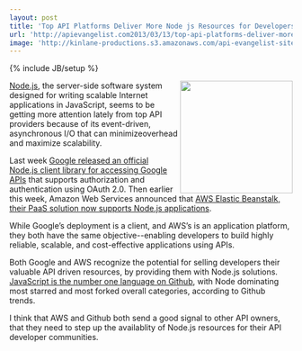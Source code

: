 ```yaml
---
layout: post
title: 'Top API Platforms Deliver More Node js Resources for Developers'
url: 'http://apievangelist.com2013/03/13/top-api-platforms-deliver-more-node-js-resources-for-developers/'
image: 'http://kinlane-productions.s3.amazonaws.com/api-evangelist-site/blog/node-js-logo.png'
---
```

{% include JB/setup %}
<p>
     <a href=http://nodejs.org/ target=_blank><img src=https://s3.amazonaws.com/kinlane-productions/nodejs/node-js-logo.png  width=200 align=right /></a>
</p>
<p>
     <a href=http://nodejs.org/ target=_blank>Node.js</a>, the server-side software system designed for writing scalable Internet applications in JavaScript, seems to be getting more attention lately from top API providers because of its event-driven, asynchronous I/O that can minimizeoverhead and maximize scalability.
</p>
<p>
     Last week <a href=https://github.com/google/google-api-nodejs-client/readme>Google released an official Node.js client library for accessing Google APIs</a> that supports authorization and authentication using OAuth 2.0. Then earlier this week, Amazon Web Services announced that <a href=http://aws.typepad.com/aws/2013/03/aws-elastic-beanstalk-for-nodejs.html>AWS Elastic Beanstalk, their PaaS solution now supports Node.js applications</a>.
</p>
<p>
     While Google’s deployment is a client, and AWS’s is an application platform, they both have the same objective--enabling developers to build highly reliable, scalable, and cost-effective applications using APIs.
</p>
<p>
     Both Google and AWS recognize the potential for selling developers their valuable API driven resources, by providing them with Node.js solutions. <a href=https://github.com/languages/JavaScript>JavaScript is the number one language on Github</a>, with Node dominating most starred and most forked overall categories, according to Github trends.
</p>
<p>
     I think that AWS and Github both send a good signal to other API owners, that they need to step up the availablity of Node.js resources for their API developer communities.
</p>
